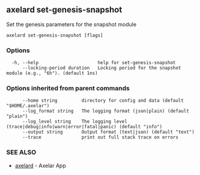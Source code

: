 ## axelard set-genesis-snapshot

Set the genesis parameters for the snapshot module

```
axelard set-genesis-snapshot [flags]
```

### Options

```
  -h, --help                      help for set-genesis-snapshot
      --locking-period duration   Locking period for the snapshot module (e.g., "6h"). (default 1ns)
```

### Options inherited from parent commands

```
      --home string         directory for config and data (default "$HOME/.axelar")
      --log_format string   The logging format (json|plain) (default "plain")
      --log_level string    The logging level (trace|debug|info|warn|error|fatal|panic) (default "info")
      --output string       Output format (text|json) (default "text")
      --trace               print out full stack trace on errors
```

### SEE ALSO

- [axelard](axelard.md)	 - Axelar App
